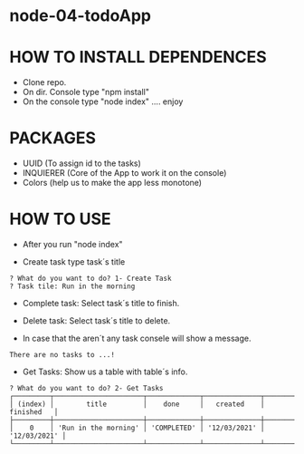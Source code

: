 # node-04-todoApp

# HOW TO INSTALL DEPENDENCES

- Clone repo.
- On dir. Console type "npm install"
- On the console type "node index" .... enjoy

# PACKAGES

- UUID (To assign id to the tasks)
- INQUIERER (Core of the App to work it on the console)
- Colors (help us to make the app less monotone)

# HOW TO USE

- After you run "node index"

- Create task type task´s title

````
? What do you want to do? 1- Create Task
? Task tile: Run in the morning
````
- Complete task: Select task´s title to finish.

- Delete task: Select task´s title to delete.

- In case that the aren´t any task consele will show a message.

````
There are no tasks to ...!
````

- Get Tasks: Show us a table with table´s info.

````
? What do you want to do? 2- Get Tasks
┌─────────┬──────────────────────┬─────────────┬──────────────┬──────────────┐
│ (index) │        title         │    done     │   created    │   finished   │
├─────────┼──────────────────────┼─────────────┼──────────────┼──────────────┤
│    0    │ 'Run in the morning' │ 'COMPLETED' │ '12/03/2021' │ '12/03/2021' │
└─────────┴──────────────────────┴─────────────┴──────────────┴──────────────┘
````


